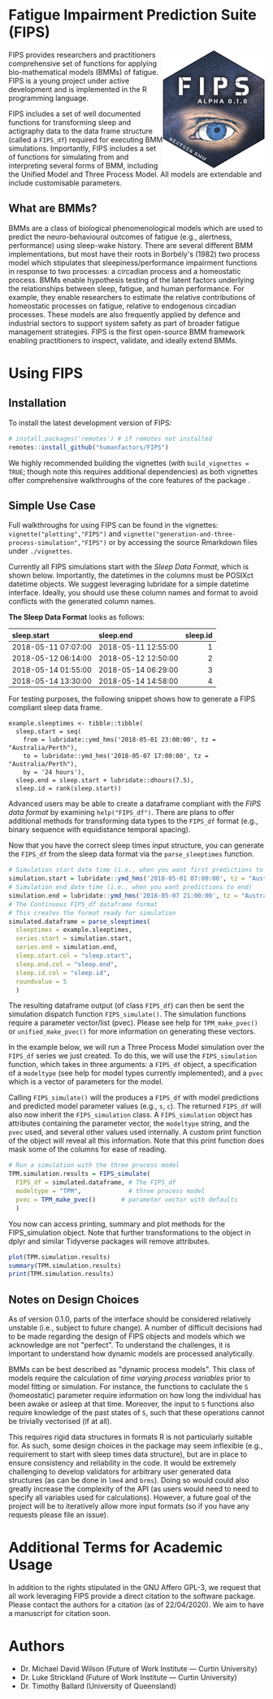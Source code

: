 # Fatigue Impairment Prediction Suite (FIPS)

<img align="right" src="inst/logo/FIPS_logo.png?raw=true" alt="FIPSLOGO" width="200"/> 

FIPS provides researchers and practitioners comprehensive set of functions for applying bio-mathematical models (BMMs) of fatigue. FIPS is a young project under active development and is implemented in the R programming language. 

FIPS includes a set of well documented functions for transforming sleep and actigraphy data to the data frame structure (called a `FIPS_df`) required for executing BMM simulations. Importantly, FIPS includes a set of functions for simulating from and interpreting several forms of BMM, including the Unified Model and Three Process Model. All models are extendable and include customisable parameters. 

## What are BMMs?

BMMs are a class of biological phenomenological models which are used to predict the neuro-behavioural outcomes of fatigue (e.g., alertness, performance) using sleep-wake history. There are several different BMM implementations, but most have their roots in Borbély's (1982) two process model which stipulates that sleepiness/performance impairment functions in response to two processes: a circadian process and a homeostatic process. BMMs enable hypothesis testing of the latent factors underlying the relationships between sleep, fatigue, and human performance. For example, they enable researchers to estimate the relative contributions of homeostatic processes on fatigue, relative to endogenous circadian processes. These models are also frequently applied by defence and industrial sectors to support system safety as part of broader fatigue management strategies. FIPS is the first open-source BMM framework enabling practitioners to inspect, validate, and ideally extend BMMs. 

# Using FIPS

## Installation
To install the latest development version of FIPS:

```R
# install.packages('remotes') # if remotes not installed
remotes::install_github("humanfactors/FIPS")
```
We highly recommended building the vignettes (with `build_vignettes = TRUE`; though note this requires additional dependencies) as both vignettes offer comprehensive walkthroughs of the core features of the package .

## Simple Use Case

Full walkthroughs for using FIPS can be found in the vignettes: `vignette("plotting","FIPS")` and `vignette("generation-and-three-process-simulation","FIPS")` or by accessing the source Rmarkdown files under `./vignettes`.

Currently all FIPS simulations start with the *Sleep Data Format*, which is shown below. Importantly, the datetimes in the columns must be POSIXct datetime objects. We suggest leveraging lubridate for a simple datetime interface. Ideally, you should use these column names and format to avoid conflicts with the generated column names. 

**The Sleep Data Format** looks as follows:

|sleep.start         |sleep.end           | sleep.id|
|:-------------------|:-------------------|--------:|
|2018-05-11 07:07:00 |2018-05-11 12:55:00 |        1|
|2018-05-12 06:14:00 |2018-05-12 12:50:00 |        2|
|2018-05-14 01:55:00 |2018-05-14 06:29:00 |        3|
|2018-05-14 13:30:00 |2018-05-14 14:58:00 |        4|

For testing purposes, the following snippet shows how to generate a FIPS compliant sleep data frame.

```{r}
example.sleeptimes <- tibble::tibble(
  sleep.start = seq(
    from = lubridate::ymd_hms('2018-05-01 23:00:00', tz = "Australia/Perth"), 
    to = lubridate::ymd_hms('2018-05-07 17:00:00', tz = "Australia/Perth"),
    by = '24 hours'),
  sleep.end = sleep.start + lubridate::dhours(7.5),
  sleep.id = rank(sleep.start))
```
Advanced users may be able to create a dataframe compliant with the *FIPS data format* by examining `help("FIPS_df")`. There are plans to offer additional methods for transforming data types to the `FIPS_df` format (e.g., binary sequence with equidistance temporal spacing).

Now that you have the correct sleep times input structure, you can generate the `FIPS_df` from the sleep data format via the `parse_sleeptimes` function.

```R
# Simulation start date time (i.e., when you want first predictions to start)
simulation.start = lubridate::ymd_hms('2018-05-01 07:00:00', tz = "Australia/Perth")
# Simulation end date time (i.e., when you want predictions to end)
simulation.end = lubridate::ymd_hms('2018-05-07 21:00:00', tz = "Australia/Perth")
# The Continuous FIPS_df dataframe format
# This creates the format ready for simulation
simulated.dataframe = parse_sleeptimes(
  sleeptimes = example.sleeptimes,
  series.start = simulation.start,
  series.end = simulation.end,
  sleep.start.col = "sleep.start",
  sleep.end.col = "sleep.end",
  sleep.id.col = "sleep.id",
  roundvalue = 5
  )

```
The resulting dataframe output (of class `FIPS_df`) can then be sent the simulation dispatch function `FIPS_simulate()`. The simulation functions require a parameter vector/list (pvec). Please see help for `TPM_make_pvec()` or `unified_make_pvec()` for more information on generating these vectors.

In the example below, we will run a Three Process Model simulation over the `FIPS_df` series we just created. To do this, we will use the `FIPS_simulation` function, which takes in three arguments: a `FIPS_df` object, a specification of a `modeltype` (see help for model types currently implemented), and a `pvec` which is a vector of parameters for the model.

Calling `FIPS_simulate()` will the produces a `FIPS_df` with model predictions and predicted model parameter values (e.g., `s`, `c`). The returned `FIPS_df` will also now inherit the `FIPS_simulation` class.  A `FIPS_simulation` object has attributes containing the parameter vector, the `modeltype` string, and the `pvec` used, and several other values used internally. A custom print function of the object will reveal all this information. Note that this print function does mask some of the columns for ease of reading.

```r
# Run a simulation with the three process model
TPM.simulation.results = FIPS_simulate(
  FIPS_df = simulated.dataframe, # The FIPS_df
  modeltype = "TPM",             # three process model
  pvec = TPM_make_pvec()       # parameter vector with defaults
  )
```

You now can access printing, summary and plot methods for the FIPS_simulation object. Note that further transformations to the object in dplyr and similar Tidyverse packages will remove attributes.

```R
plot(TPM.simulation.results)
summary(TPM.simulation.results)
print(TPM.simulation.results)
```

## Notes on Design Choices
As of version 0.1.0, parts of the interface should be considered relatively unstable (i.e., subject to future change). A number of difficult decisions had to be made regarding the design of FIPS objects and models which we acknowledge are not "perfect". To understand the challenges, it is important to understand how dynamic models are processed analytically.

BMMs can be best described as "dynamic process models". This class of models require the calculation of _time varying process variables_ prior to model fitting or simulation. For instance, the functions to caclulate the `S` (homeostatic) parameter require information on how long the individual has been awake or asleep at that time. Moreover, the input to `S` functions also require knowledge of the past states of `S`, such that these operations cannot be trivially vectorised (if at all).

This requires rigid data structures in formats R is not particularly suitable for. As such, some design choices in the package may seem inflexible (e.g., requirement to start with sleep times data structure), but are in place to ensure consistency and reliability in the code. It would be extremely challenging to develop validators for arbitrary user generated data structures (as can be done in `lme4` and `brms`). Doing so would could also greatly increase the complexity of the API (as users would need to need to specify all variables used for calculations). However, a future goal of the project will be to iteratively allow more input formats (so if you have any requests please file an issue).

# Additional Terms for Academic Usage
In addition to the rights stipulated in the GNU Affero GPL-3, we request that all work leveraging FIPS provide a direct citation to the software package. Please contact the authors for a citation (as of 22/04/2020). We aim to have a manuscript for citation soon.

# Authors

- Dr. Michael David Wilson (Future of Work Institute ― Curtin University)
- Dr. Luke Strickland (Future of Work Institute ― Curtin University)
- Dr. Timothy Ballard (University of Queensland)
